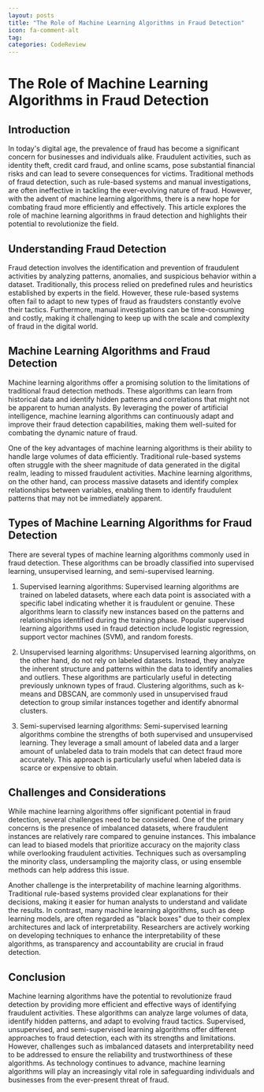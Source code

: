 ```yaml
---
layout: posts
title: "The Role of Machine Learning Algorithms in Fraud Detection"
icon: fa-comment-alt
tag:      
categories: CodeReview
---
```



# The Role of Machine Learning Algorithms in Fraud Detection

## Introduction

In today's digital age, the prevalence of fraud has become a significant concern for businesses and individuals alike. Fraudulent activities, such as identity theft, credit card fraud, and online scams, pose substantial financial risks and can lead to severe consequences for victims. Traditional methods of fraud detection, such as rule-based systems and manual investigations, are often ineffective in tackling the ever-evolving nature of fraud. However, with the advent of machine learning algorithms, there is a new hope for combating fraud more efficiently and effectively. This article explores the role of machine learning algorithms in fraud detection and highlights their potential to revolutionize the field.

## Understanding Fraud Detection

Fraud detection involves the identification and prevention of fraudulent activities by analyzing patterns, anomalies, and suspicious behavior within a dataset. Traditionally, this process relied on predefined rules and heuristics established by experts in the field. However, these rule-based systems often fail to adapt to new types of fraud as fraudsters constantly evolve their tactics. Furthermore, manual investigations can be time-consuming and costly, making it challenging to keep up with the scale and complexity of fraud in the digital world.

## Machine Learning Algorithms and Fraud Detection

Machine learning algorithms offer a promising solution to the limitations of traditional fraud detection methods. These algorithms can learn from historical data and identify hidden patterns and correlations that might not be apparent to human analysts. By leveraging the power of artificial intelligence, machine learning algorithms can continuously adapt and improve their fraud detection capabilities, making them well-suited for combating the dynamic nature of fraud.

One of the key advantages of machine learning algorithms is their ability to handle large volumes of data efficiently. Traditional rule-based systems often struggle with the sheer magnitude of data generated in the digital realm, leading to missed fraudulent activities. Machine learning algorithms, on the other hand, can process massive datasets and identify complex relationships between variables, enabling them to identify fraudulent patterns that may not be immediately apparent.

## Types of Machine Learning Algorithms for Fraud Detection

There are several types of machine learning algorithms commonly used in fraud detection. These algorithms can be broadly classified into supervised learning, unsupervised learning, and semi-supervised learning.

1. Supervised learning algorithms: Supervised learning algorithms are trained on labeled datasets, where each data point is associated with a specific label indicating whether it is fraudulent or genuine. These algorithms learn to classify new instances based on the patterns and relationships identified during the training phase. Popular supervised learning algorithms used in fraud detection include logistic regression, support vector machines (SVM), and random forests.

2. Unsupervised learning algorithms: Unsupervised learning algorithms, on the other hand, do not rely on labeled datasets. Instead, they analyze the inherent structure and patterns within the data to identify anomalies and outliers. These algorithms are particularly useful in detecting previously unknown types of fraud. Clustering algorithms, such as k-means and DBSCAN, are commonly used in unsupervised fraud detection to group similar instances together and identify abnormal clusters.

3. Semi-supervised learning algorithms: Semi-supervised learning algorithms combine the strengths of both supervised and unsupervised learning. They leverage a small amount of labeled data and a larger amount of unlabeled data to train models that can detect fraud more accurately. This approach is particularly useful when labeled data is scarce or expensive to obtain.

## Challenges and Considerations

While machine learning algorithms offer significant potential in fraud detection, several challenges need to be considered. One of the primary concerns is the presence of imbalanced datasets, where fraudulent instances are relatively rare compared to genuine instances. This imbalance can lead to biased models that prioritize accuracy on the majority class while overlooking fraudulent activities. Techniques such as oversampling the minority class, undersampling the majority class, or using ensemble methods can help address this issue.

Another challenge is the interpretability of machine learning algorithms. Traditional rule-based systems provided clear explanations for their decisions, making it easier for human analysts to understand and validate the results. In contrast, many machine learning algorithms, such as deep learning models, are often regarded as "black boxes" due to their complex architectures and lack of interpretability. Researchers are actively working on developing techniques to enhance the interpretability of these algorithms, as transparency and accountability are crucial in fraud detection.

## Conclusion

Machine learning algorithms have the potential to revolutionize fraud detection by providing more efficient and effective ways of identifying fraudulent activities. These algorithms can analyze large volumes of data, identify hidden patterns, and adapt to evolving fraud tactics. Supervised, unsupervised, and semi-supervised learning algorithms offer different approaches to fraud detection, each with its strengths and limitations. However, challenges such as imbalanced datasets and interpretability need to be addressed to ensure the reliability and trustworthiness of these algorithms. As technology continues to advance, machine learning algorithms will play an increasingly vital role in safeguarding individuals and businesses from the ever-present threat of fraud.